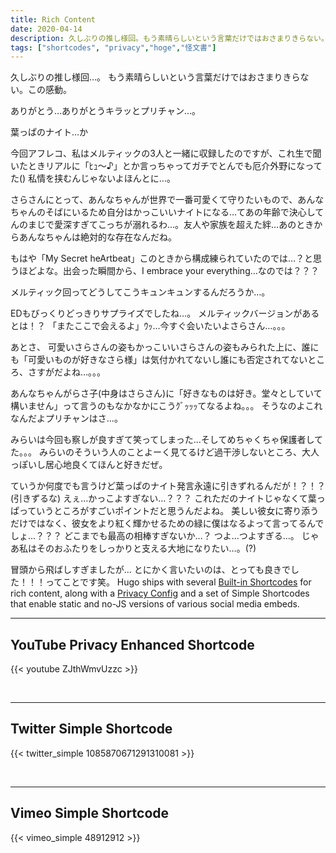 ```yaml
---
title: Rich Content
date: 2020-04-14
description: 久しぶりの推し様回。もう素晴らしいという言葉だけではおさまりきらない。この感動。
tags: ["shortcodes", "privacy","hoge","怪文書"]
---
```


久しぶりの推し様回…。
もう素晴らしいという言葉だけではおさまりきらない。この感動。

ありがとう…ありがとうキラッとプリチャン…。

葉っぱのナイト…か

今回アフレコ、私はメルティックの3人と一緒に収録したのですが、これ生で聞いたときリアルに「ﾋｭ〜♪」とか言っちゃってガチでとんでも厄介外野になってた()
私情を挟むんじゃないよほんとに…。

さらさんにとって、あんなちゃんが世界で一番可愛くて守りたいもので、あんなちゃんのそばにいるため自分はかっこいいナイトになる…てあの年齢で決心してんのまじで愛深すぎてこっちが溺れるわ…。友人や家族を超えた絆…あのときからあんなちゃんは絶対的な存在なんだね。

もはや「My Secret heArtbeat」このときから構成練られていたのでは…？と思うほどよな。出会った瞬間から、I embrace your everything…なのでは？？？

メルティック回ってどうしてこうキュンキュンするんだろうか…。

EDもびっくりどっきりサプライズでしたね…。
メルティックバージョンがあるとは！？
「またここで会えるよ」ｳｯ…今すぐ会いたいよさらさん…。。。

あとさ、 可愛いさらさんの姿もかっこいいさらさんの姿もみられた上に、誰にも「可愛いものが好きなさら様」は気付かれてないし誰にも否定されてないところ、さすがだよね…。。。

あんなちゃんがらさ子(中身はさらさん)に「好きなものは好き。堂々としていて構いません」って言うのもなかなかにこうｸﾞｯｯｯてなるよね。。。
そうなのよこれなんだよプリチャンはさ…。

みらいは今回も察しが良すぎて笑ってしまった…そしてめちゃくちゃ保護者してた。。。
みらいのそういう人のことよーく見てるけど過干渉しないところ、大人っぽいし居心地良くてほんと好きだぜ。

ていうか何度でも言うけど葉っぱのナイト発言永遠に引きずれるんだが！？！？(引きずるな)
えぇ…かっこよすぎない…？？？
これただのナイトじゃなくて葉っぱっていうところがすごいポイントだと思うんだよね。
美しい彼女に寄り添うだけではなく、彼女をより紅く輝かせるための緑に僕はなるよって言ってるんでしょ…？？？
どこまでも最高の相棒すぎないか…？
つよ…つよすぎる…。
じゃあ私はそのおふたりをしっかりと支える大地になりたい…。(?)

冒頭から飛ばしすぎましたが…
とにかく言いたいのは、とっても良きでした！！！ってことです笑。
Hugo ships with several [Built-in Shortcodes](https://gohugo.io/content-management/shortcodes/#use-hugo-s-built-in-shortcodes) for rich content, along with a [Privacy Config](https://gohugo.io/about/hugo-and-gdpr/) and a set of Simple Shortcodes that enable static and no-JS versions of various social media embeds.
<!--more-->


---

## YouTube Privacy Enhanced Shortcode

{{< youtube ZJthWmvUzzc >}}

<br>

---

## Twitter Simple Shortcode

{{< twitter_simple 1085870671291310081 >}}

<br>

---

## Vimeo Simple Shortcode

{{< vimeo_simple 48912912 >}}
